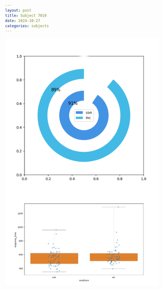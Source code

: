```yaml
---
layout: post
title: Subject 7019
date: 2024-10-27
categories: subjects
---
```


![](data/7019/run-24/7019_accuracy_by_condition.png)
![](data/7019/run-24/7019_rt.png)
